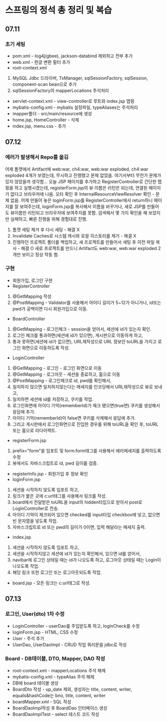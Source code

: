 # 스프링의 정석 총 정리 및 복습
## 07.11
### 초기 세팅
- pom.xml - log4j(gbee), jackson-databind 제외하고 전부 추가
- web.xml - 한글 변환 필터 추가
- root-context.xml  
1. MySQL Jdbc 드라이버, TxManager, sqlSessionFactory, sqlSession, component-scan bean으로 추가
2. sqlSessionFactory의 mapperLocations 주석처리
- servlet-context.xml - view-controller로 루트와 index.jsp 맵핑
- mybatis-config.xml - mybatis 설정파일, typeAliases는 주석처리
- mapper폴더 - src/main/resource에 생성
- home.jsp, HomeController - 삭제
- index.jsp, menu.css - 추가

## 07.12
### 에러가 발생해서 Repo를 옮김
어제 톰캣에서 Artifact에 web:war, ch4:war, web:war exploded, ch4:war exploded 4개가 보였는데,
무시하고 진행했고 문제 없었음. 여기서부터 무언가 문제가 있지 않았을까 생각함...
오늘 JSP 페이지를 추가하고 RegisterController로 간단한 맵핑을 하고 실행시켰는데, registerForm.jsp의 뷰 이름은 리턴은 되는데, 
연결된 페이지가 없다고 브라우저에 나옴.
오타 확인 후 InternalResourceViewResolver 확인 - 문제 없음.
어제 만들어 놓은 loginForm.jsp를 RegisterController에서 return하니 페이지를 잘 보여주는데, 
loginForm.jsp를 복사해서 이름을 바꾸거나, 새로 JSP를 만들어도 뷰이름만 리턴되고 브라우저에 보여주지를 못함.
검색해서 몇 가지 확인을 해 보았지만 실패하고, 빠른 진행을 위해 경험대로 진행. 
1. 톰캣 세팅 제거 후 다시 세팅 - 해결 X
2. Invalidate Caches로 시스템 캐시와 로컬 히스토리를 제거 - 해결 X
3. 진행하던 프로젝트 폴더를 백업하고, 새 프로젝트를 만들어서 세팅 후 이전 파일 복사 - 해결 O
새로 프로젝트를 만드니 Artifact도 web:war, web:war exploded 2개만 보이고 정상 작동 함.

### 구현
- 회원가입, 로그인 구현
- RegisterController
1. @GetMapping 작성
2. @PostMapping - Validator를 사용해서 아이디 길이가 5~12가 아니거나, id또는 pwd가 공백이면 다시 회원가입으로 이동.

- BoardController
1. @GetMapping - 로그인체크 - session을 얻어서, 세션에 id가 있는지 확인.
2. 로그인 체크를 통과하면(세션에 id가 있으면), 게시판으로 이동하게 하고,
3. 통과 못하면(세션에 id가 없으면), URL재작성으로 URL 정보인 toURL을 가지고 로그인 화면으로 이동하도록 작성.

- LoginController
1. @GetMapping - 로그인 - 로그인 화면으로 이동
2. @GetMapping - 로그아웃 - 세션을 종료하고, 홈으로 이동
3. @PostMapping - 로그인체크로 id, pwd를 확인해서,
4. 일치하지 않으면 일치하지않는다는 메세지를 인코딩해서 URL재작성으로 뷰로 보내고,
5. 일치하면 세션에 id를 저장하고, 쿠키를 작업.
6. 로그인화면에 아이디 기억(rememberId)가 체크 됐으면(true면) 쿠키를 생성해서 응답에 추가.
7. 아이디 기억(rememberId)이 false면 쿠키를 삭제해서 응답에 추가.
8. 그리고 게시판에서 로그인화면으로 진입한 경우를 위해 toURL을 확인 후, toURL 또는 홈으로 리다이렉트.

- registerForm.jsp
1. prefix="form"을 임포트 및 form:form태그를 사용해서 에러메세지를 출력하도록 수정
2. 뷰에서도 자바스크립트로 id, pwd 길이를 검증.

- registerInfo.jsp - 회원가입 후 정보 확인
- loginForm.jsp  
1. 세션을 시작하지 않도록 임포트 하고,
2. 링크가 붙은 곳에 c:url태그를 사용해서 링크를 작성.
3. board에서 전달받은 toURL을 input의 hidden타입으로 받아서 post로 LoginController로 전송.
4. 아이디 기억이 체크되어 있으면 checked를 input타입 checkbox에 넣고, 없으면 빈 문자열을 넣도록 작업.
5. 자바스크립트로 id 또는 pwd의 길이가 0이면, 입력 해달라는 메세지 출력. 

- index.jsp
1. 세션을 시작하지 않도록 임포트 하고,
2. 세션을 시작하지않고 세션에 id가 있는지 확인해서, 있으면 id를 얻어서,
3. navibar에 로그인 상태일 때는 id가 나오도록 하고, 로그아웃 상태일 때는 Login이 나오도록 작업.
4. 해당 링크 또한 로그인 또는 로그아웃되도록 작업.

- board.jsp - 모든 링크는 c:url태그로 작성.

## 07.13
### 로그인, User(dto) 1차 수정
- LoginController - userDao를 주입받도록 하고, loginCheck를 수정
- loginForm.jsp - HTML, CSS 수정
- User - 주석 추가
- UserDao, UserDaoImpl - CRUD 작업 쿼리문을 jdbc로 작성

### Board - DB테이블, DTO, Mapper, DAO 작성 
- root-context.xml - mapperLocations 주석 해제
- mybatis-config.xml - typeAlias 주석 해제
- DB에 board 테이블 생성
- BoardDto 작성 - up_date 제외, 생성자는 title, content, writer, equals&hashCode는 bno, title, content, writer
- boardMapper.xml - SQL 작성
- BoardDaoImpl작성 후 BoardDao 인터페이스 생성
- BoardDaoImplTest - select 테스트 코드 작성

